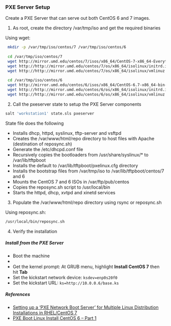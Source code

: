 
### PXE Server Setup

Create a PXE Server that can serve out both CentOS 6 and 7 images.

1. As root, create the directory /var/tmp/iso and get the required binaries

Using wget:

 ```bash
  mkdir -p /var/tmp/iso/centos/7 /var/tmp/iso/centos/6
  
  cd /var/tmp/iso/centos/7
  wget http://mirror.umd.edu/centos/7/isos/x86_64/CentOS-7-x86_64-Everything-1511.iso
  wget http://http://mirror.umd.edu/centos/7/os/x86_64/isolinux/initrd.img
  wget http://http://mirror.umd.edu/centos/7/os/x86_64/isolinux/vmlinuz
  
  cd /var/tmp/iso/centos/6
  wget http://mirror.umd.edu/centos/6/isos/x86_64/CentOS-6.7-x86_64-bin-DVD1.iso
  wget http://http://mirror.umd.edu/centos/6/os/x86_64/isolinux/initrd.img
  wget http://http://mirror.umd.edu/centos/6/os/x86_64/isolinux/vmlinuz
  ```


2. Call the pxeserver state to setup the PXE Server components

 ```bash
 salt 'workstation1' state.sls pxeserver
 ```

 State file does the following
 - Installs dhcp, httpd, syslinux, tftp-server and vsftpd
 - Creates the /var/www/html/repo directory to host files with Apache (destination of reposync.sh)
 - Generate the /etc/dhcpd.conf file
 - Recursively copies the bootloaders from /usr/share/syslinux/* to /var/lib/tftpboot
 - Installs the default to /var/lib/tftpboot/pxelinux.cfg directory
 - Installs the bootstrap files from /var/tmp/iso to /var/lib/tftpboot/centos/7 and 6
 - Mounts the CentOS 7 and 6 ISOs in /var/ftp/pub/centos
 - Copies the reposync.sh script to /usr/local/bin
 - Starts the httpd, dhcp, xvtpd and xinetd services

3. Populate the /var/www/html/repo directory using rsync or reposync.sh  

Using reposync.sh: 
 ```bash
/usr/local/bin/reposync.sh
```
4. Verify the installation

##### Install from the PXE Server

- Boot the machine 
- 
- Get the kernel prompt: At GRUB menu, highlight **Install CentOS 7** then hit **Tab**
- Set the kickstart network device: `ksdev=enp0s20f0`
- Set the kickstart URL: `ks=http://10.0.0.6/base.ks` 
 
##### References

- [Setting up a ‘PXE Network Boot Server’ for Multiple Linux Distribution Installations in RHEL/CentOS 7](http://www.tecmint.com/install-pxe-network-boot-server-in-centos-7/)
- [PXE Boot Linux Install CentOS 6 – Part 1](https://conradjonesit.wordpress.com/2013/07/07/pxe-boot-linux-install-centos-6/)

